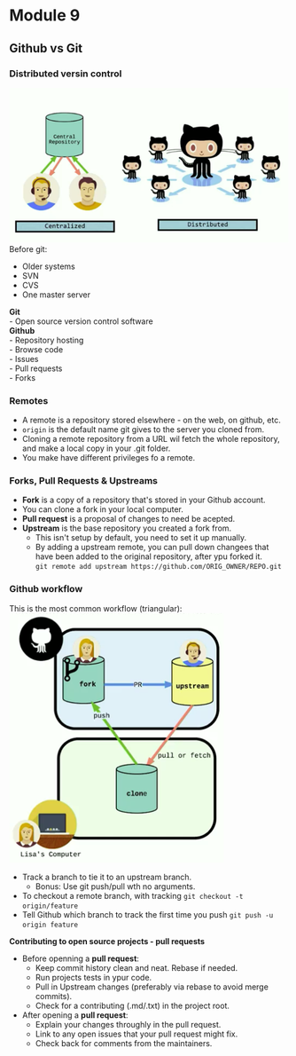 # Module 9

## Github vs Git  
### Distributed versin control  
![Distributed versin control](https://github.com/Unosquare-CoE-JavaScript/miguel-juarez-coria/blob/main/git-in-depth/assets/images/distributed-version-control.png "Distributed versin control")  
Before git:  
- Older systems  
- SVN  
- CVS  
- One master server  

**Git**  
    - Open source version control software  
**Github**  
    - Repository hosting  
    - Browse code  
    - Issues  
    - Pull requests  
    - Forks  

### Remotes ###  
- A remote is a repository stored elsewhere - on the web, on github, etc.  
- `origin` is the default name git gives to the server you cloned from.  
- Cloning a remote repository from a URL wil fetch the whole repository, and make a local copy in your .git folder.  
- You make have different privileges fo a remote.  

### Forks, Pull Requests & Upstreams  
- **Fork** is a copy of a repository that's stored in your Github account.  
- You can clone a fork in your local computer.  
- **Pull request** is a proposal of changes to need be acepted.  
- **Upstream** is the base repository you created a fork from.  
    - This isn't setup by default, you need to set it up manually.  
    - By adding a upstream remote, you can pull down changees that have been added to the original repository, after ypu forked it.  
    `git remote add upstream https://github.com/ORIG_OWNER/REPO.git`  

### Github workflow  
This is the most common workflow (triangular):  
![Common Workflow](https://github.com/Unosquare-CoE-JavaScript/miguel-juarez-coria/blob/main/git-in-depth/assets/images/common-workflow.png "Common Workflow")  
- Track a branch to tie it to an upstream branch.  
    - Bonus: Use git push/pull wth no arguments.  
- To checkout a remote branch, with tracking `git checkout -t origin/feature`  
- Tell Github which branch to track the first time you push `git push -u origin feature`  

**Contributing to open source projects - pull requests**  
- Before openning a **pull request**:  
    - Keep commit history clean and neat. Rebase if needed.  
    - Run projects tests in ypur code.  
    - Pull in Upstream changes (preferably via rebase to avoid merge commits).  
    - Check for a contributing (.md/.txt) in the project root.  
- After opening a **pull request**:  
    - Explain your changes throughly in the pull request.  
    - Link to any open issues that your pull request might fix.  
    - Check back for comments from the maintainers.  



